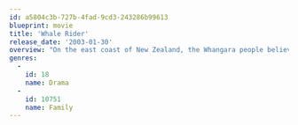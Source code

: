 ```yaml
---
id: a5804c3b-727b-4fad-9cd3-243286b99613
blueprint: movie
title: 'Whale Rider'
release_date: '2003-01-30'
overview: "On the east coast of New Zealand, the Whangara people believe their presence there dates back a thousand years or more to a single ancestor, Paikea, who escaped death when his canoe capsized by riding to shore on the back of a whale. From then on, Whangara chiefs, always the first-born, always male, have been considered Paikea's direct descendants. Pai, an 11-year-old girl in a patriarchal New Zealand tribe, believes she is destined to be the new chief. But her grandfather Koro is bound by tradition to pick a male leader. Pai loves Koro more than anyone in the world, but she must fight him and a thousand years of tradition to fulfill her destiny."
genres:
  -
    id: 18
    name: Drama
  -
    id: 10751
    name: Family
---
```


